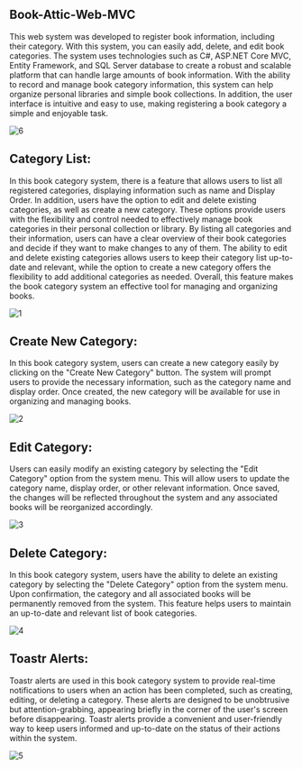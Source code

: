 ## Book-Attic-Web-MVC

This web system was developed to register book information, including their category. With this system, you can easily add, delete, and edit book categories. The system uses technologies such as C#, ASP.NET Core MVC, Entity Framework, and SQL Server database to create a robust and scalable platform that can handle large amounts of book information. With the ability to record and manage book category information, this system can help organize personal libraries and simple book collections. In addition, the user interface is intuitive and easy to use, making registering a book category a simple and enjoyable task.


![6](https://user-images.githubusercontent.com/87620471/236271724-849d8f48-1d03-454c-84f2-8e3b237f8d3a.png)

## Category List:

In this book category system, there is a feature that allows users to list all registered categories, displaying information such as name and Display Order. In addition, users have the option to edit and delete existing categories, as well as create a new category. These options provide users with the flexibility and control needed to effectively manage book categories in their personal collection or library. By listing all categories and their information, users can have a clear overview of their book categories and decide if they want to make changes to any of them. The ability to edit and delete existing categories allows users to keep their category list up-to-date and relevant, while the option to create a new category offers the flexibility to add additional categories as needed. Overall, this feature makes the book category system an effective tool for managing and organizing books.

![1](https://user-images.githubusercontent.com/87620471/236273001-f0850787-2ccd-466d-b5c3-d8623a55a048.png)

## Create New Category:

In this book category system, users can create a new category easily by clicking on the "Create New Category" button. The system will prompt users to provide the necessary information, such as the category name and display order. Once created, the new category will be available for use in organizing and managing books.

![2](https://user-images.githubusercontent.com/87620471/236273994-5c7cc6ab-2d1e-4eb3-9d30-13c16244723d.png)

## Edit Category:

Users can easily modify an existing category by selecting the "Edit Category" option from the system menu. This will allow users to update the category name, display order, or other relevant information. Once saved, the changes will be reflected throughout the system and any associated books will be reorganized accordingly.

![3](https://user-images.githubusercontent.com/87620471/236274222-813d4efb-6d4a-4bef-a42c-87e0025d1d4b.png)

## Delete Category:

In this book category system, users have the ability to delete an existing category by selecting the "Delete Category" option from the system menu. Upon confirmation, the category and all associated books will be permanently removed from the system. This feature helps users to maintain an up-to-date and relevant list of book categories.

![4](https://user-images.githubusercontent.com/87620471/236274437-d7d7d4aa-a97a-4fd0-b67a-b9a0f51fedfb.png)

## Toastr Alerts:

Toastr alerts are used in this book category system to provide real-time notifications to users when an action has been completed, such as creating, editing, or deleting a category. These alerts are designed to be unobtrusive but attention-grabbing, appearing briefly in the corner of the user's screen before disappearing. Toastr alerts provide a convenient and user-friendly way to keep users informed and up-to-date on the status of their actions within the system.

![5](https://user-images.githubusercontent.com/87620471/236274744-30a3cf57-e0c5-4be6-99c5-fe9fa7bf3275.png)

